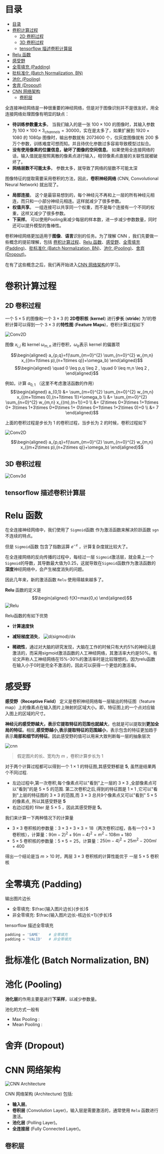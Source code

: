 # 目录
- [目录](#目录)
- [卷积计算过程](#卷积计算过程)
  - [2D 卷积过程](#2d-卷积过程)
  - [3D 卷积过程](#3d-卷积过程)
  - [tensorflow 描述卷积计算层](#tensorflow-描述卷积计算层)
- [Relu 函数](#relu-函数)
- [感受野](#感受野)
- [全零填充 (Padding)](#全零填充-padding)
- [批标准化 (Batch Normalization, BN)](#批标准化-batch-normalization-bn)
- [池化 (Pooling)](#池化-pooling)
- [舍弃 (Dropout)](#舍弃-dropout)
- [CNN 网络架构](#cnn-网络架构)
  - [卷积层](#卷积层)


<!-- https://www.zybuluo.com/hanbingtao/note/485480 -->

全连接神经网络是一种很重要的神经网络，但是对于图像识别并不是很友好。用全连接网络处理图像有明显的缺点：
- **待训练参数量太多**。 当我们输入的是一张 $100 \times 100$ 的图像时，其输入参数为 $100 \times 100  \times 3_{channels}=30000$，实在是太多了，如果扩展到 $1920 \times 1080$ 的 $1080p$ 图像时，输出参数就有 $2073600$ 个，仅灰度图像就有 $200$ 多万个参数，训练难度可想而知。并且待优化参数过多容易导致模型过拟合。
- **没有使用像素的位置信息，破坏了图像的空间信息**。 如果使用全连接网络的话，输入值就是按照离散的像素点进行输入，相邻像素点直接的关联性就被破坏了。
- **网络层数不可能太多**。 参数太多，就导致了网络的层数不可能太深

图像特征的提取需要采用卷积的方法，因此，**卷积神经网络** (CNN, Convolutional Neural Network) 就出现了。
- **局部连接**。 这个是最容易想到的，每个神经元不再和上一层的所有神经元相连，而只和一小部分神经元相连。这样就减少了很多参数。
- **权值共享**。 一组连接可以共享同一个权重，而不是每个连接有一个不同的权重，这样又减少了很多参数。
- **下采样**。 可以使用Pooling来减少每层的样本数，进一步减少参数数量，同时还可以提升模型的鲁棒性。 

卷积神经网络更加适用于**图像**、**语言**识别的任务。为了理解 CNN ，我们先要做一些概念的提前理解，包括 [卷积计算过程](#卷积计算过程)、[Relu 函数](#relu-函数)、[感受野](#感受野)、[全零填充 (Padding)](#全零填充-padding)、[批标准化 (Batch Normalization, BN)](#批标准化-batch-normalization-bn)、[池化 (Pooling)](#池化-pooling)、[舍弃 (Dropout)](#舍弃-dropout)。

在有了这些概念之后，我们再开始进入[CNN 网络架构](#cnn-网络架构)的学习。

# 卷积计算过程
## 2D 卷积过程
一个 $5 \times 5$ 的图像和一个 $3 \times 3$ 的 **2D卷积核** (**kernel**) 进行**步长** (**stride**) 为1的卷积计算可以得到一个 $3 \times 3$ 的**特性图** (**Feature Maps**)，卷积计算过程如下

![Conv2D](img/con2d.gif)

图像 $x_{i,j}$ 和 kernel $\omega_{m,n}$ 进行卷积，$\omega_b$表示 kernel 的偏置项 

$$\begin{aligned}
  a_{p,q}=f(\sum_{m=0}^{2} \sum_{n=0}^{2} w_{m,n} x_{(m+1\times p),(n+1\times q)}+\omega_b)
\end{aligned}$$
$$\begin{aligned}
  \quad 0 \leq p,q \leq 2 ,
  \quad 0 \leq m,n \leq 2 ,
\end{aligned}$$

例如，计算 $a_{0,1}$ （这里不考虑激活函数的作用）
$$\begin{aligned}
  a_{0,1} &= \sum_{m=0}^{2} \sum_{n=0}^{2} w_{m,n} x_{(m+1\times 0),(n+1\times 1)}+\omega_b \\
          &= \sum_{m=0}^{2} \sum_{n=0}^{2} w_{m,n} x_{(m),(n+1)}+0 \\
          &= (2\times 0+3\times 1+1\times 0+
              3\times 1+3\times 0+0\times 1+
              0\times 0+1\times 1+2\times 0)+0 \\
          &= 7
\end{aligned}$$

上面的卷积过程是步长为 1 的卷积过程，当步长为 2 的时候，卷积过程如下

![Conv2D](img/con2d-stride_2.gif)

$$\begin{aligned}
  a_{p,q}=f(\sum_{m=0}^{2} \sum_{n=0}^{2} w_{m,n} x_{(m+2\times p),(n+2\times q)}+\omega_b)
\end{aligned}$$

## 3D 卷积过程
![Conv3d](img/con3d-stride_1.gif)


## tensorflow 描述卷积计算层

# Relu 函数
在全连接神经网络中，我们使用了 `Sigmoid`函数 作为激活函数来解决阶跃函数 `sgn` 不连续的特点。

但是 `Sigmoid`函数 包含了指数运算 $e^{-x}$ ，计算复杂度就比较大了。

在全连接网络的反向传播的过程中，每经过一层 `Sigmoid`激活层，就会乘上一个`Sigmoid`的导数，其导数最大值为$0.25$，这就导致在`Sigmoid`函数作为激活函数的**深度**神经网络中，会产生梯度消失的问题。

因此几年来，新的激活函数 `Relu` 使用得越来越多了。

**Relu** 函数的定义是
$$\begin{aligned}
    f(X)=max(0,x)
\end{aligned}$$
![Relu](img/relu.png)

Relu函数的有如下优势
- **计算速度快**
- **减轻梯度消失**，
  ![d(sigmod)/dx](img/derivativeOfSigmoid.png)


- **稀疏性**，通过对大脑的研究发现，大脑在工作的时候只有大约5%的神经元是激活的，而采用sigmoid激活函数的人工神经网络，其激活率大约是50%。有论文声称人工神经网络在15%-30%的激活率时是比较理想的。因为relu函数在输入小于0时是完全不激活的，因此可以获得一个更低的激活率。


# 感受野
**感受野（Receptive Field）** 定义是卷积神经网络每一层输出的特征图（feature map）上的像素点在输入图片上映射的区域大小。即，特征图上的一个点对应输入图上的区域的尺寸。

**神经元的感受野越大，表示它提取特征的范围也就越大**，也就是可以提取到**更加全局的特征**。相反,**感受野越小,表示提取特征的范围越小**，表示包含的特征更加趋于表示**局部和细节的特征**。因此感受野的值可以用来大致判断每一层的抽象层次

![cnn](img/cnn-3x3_5x5conv.png)

> 假定图片的长、宽均为 $m$ ，卷积计算步长为 $1$

对于两个计算过程都可以得到一个 $1\times 1$ 的特征图,其感受野都是 **5**, 虽然是结果两个不同过程.
- 左边过程中,第一次卷积,每个像素点可以"看到"上一层的 $3\times 3$ ,全部像素点可以"看到"的是 $5\times 5$ 的范围. 第二次卷积之后,得到的特征图是 $1\times 1$ ,它可以"看到"上层的特征图的 $3\times 3$ 的范围,而 $3\times 3$ 总共9个像素点又可以"看到" $5\times 5$ 的像素点, 所以其感受野是 **5**
- 右边过程的 filter 是 $5\times 5$ ，因此其感受野是 **5**。



我们来计算一下两种情况下的计算量
- $3 \times 3$ 卷积核的参数量：$3 \times 3 + 3 \times 3=18$（两次卷积过程，各有一个$3 \times 3$卷积核），计算量：$9(m-2)^2+9(m-4)^2=m^2-108m+180$
- $5 \times 5$ 卷积核的参数量：$5 \times 5=25$，计算量：$25(m-4)^2=25m^2-200ml+400$

得出一个结论是当 $m>10$ 时，两层 $3 \times 3$ 卷积核的计算性能优于 一层 $5 \times 5$ 卷积核

<!-- https://www.bilibili.com/video/BV1B7411L7Qt?p=27 -->


# 全零填充 (Padding)
输出图片边长
- 全零填充: $\frac{输入图片边长}{步长}$
- 非全零填充: $\frac{输入图片边长-核边长+1}{步长}$

tensorflow 描述全零填充
```python
padding = 'SAME'    # 全零填充
padding = 'VALID'   # 非全零填充
```
# 批标准化 (Batch Normalization, BN)
# 池化 (Pooling)
**池化层**的作用主要是进行**下采样**，以减少参数量。

池化的方式一般有
- Max Pooling : 
- Mean Pooling : 


# 舍弃 (Dropout)

# CNN 网络架构
![CNN Architecture](img/NetworkArchitecture.png)

CNN 网络架构 (Architecture) 包括:
- **输入层**。
- **卷积层** (Convolution Layer)，输入层是需要激活的，通常使用 `Relu` 函数进行激活。
- **池化层** (Polling Layer)。
- **全连接层** (Fully Connected Layer)。


## 卷积层

<!-- 1. 滤波器的作用或者说是卷积的作用。卷积层的参数是有一些可学习的滤波器集合构成的。每个滤波器在空间上（宽度和高度）都比较小，但是深度和输入数据一致（这一点很重要，后面会具体介绍）。直观地来说，网络会让滤波器学习到当它看到某些类型的视觉特征时就激活，具体的视觉特征可能是某些方位上的边界，或者在第一层上某些颜色的斑点，甚至可以是网络更高层上的蜂巢状或者车轮状图案。

2. 可以被看做是神经元的一个输出。神经元只观察输入数据中的一小部分，并且和空间上左右两边的所有神经元共享参数（因为这些数字都是使用同一个滤波器得到的结果）。

3. 降低参数的数量。这个由于卷积具有“权值共享”这样的特性，可以降低参数数量，达到降低计算开销，防止由于参数过多而造成过拟合。 -->